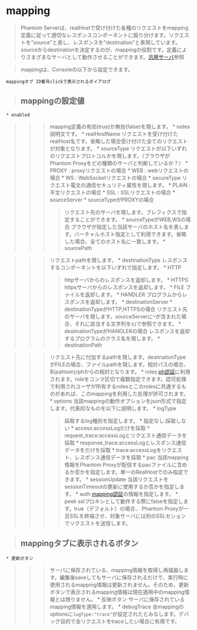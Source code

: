 # mapping #

> Phantom Serverは、realHostで受け付けた各種のリクエストをmapping定義に従って適切なレスポンスコンポーネントに振り分けます。リクエストを"source"と表し、レスポンスを"destination"と表現しています。
> sourceからdestinationを決定するのが、mappingの役割です。定義によりさまざまなサーバとして動作させることができます。[汎用サーバ](Servers.md)参照

> mappingは、Consoleの以下から設定できます。
```
mappingタブ ID番号clickで表示されるダイアログ
```

> ## mappingの設定値 ##
    * enabled
> > > mapping定義の有効(true)か無効(false)を現します。
    * notes
> > > 説明文です。
    * realHostName
> > > リクエストを受け付けたrealHost名です。省略した場合受け付けた全てのリクエストが対象となります。
    * sourceType
> > > リクエストが以下いずれのリクエストプロトコルかを現します。（ブラウザがPhantom Proxyをどの種類のサーバと判断しているか？）
      * PROXY : proxyリクエストの場合
      * WEB : webリクエストの場合
      * WS : WebSocketリクエストの場合
    * secureType
> > > リクエスト電文の通信セキュリティ属性を現します。
      * PLAIN : 平文リクエストの場合
      * SSL : SSLリクエストの場合
    * sourceServer
      * sourceTypeがPROXYの場合
> > > > リクエスト先のサーバを現します。プレフィクスで指定することができます。
      * sourceTypeがWEB,WSの場合
> > > > ブラウザが指定した当該サーバのホスト名を表します。バーチャルホスト指定として利用できます。省略した場合、全てのホスト名に一致します。
    * sourcePath

> > > リクエストpathを現します。
    * destinationType
> > > レスポンスするコンポーネントを以下いずれで指定します。
      * HTTP
> > > > httpサーバからのレスポンスを返却します。
      * HTTPS
> > > > httpsサーバからのレスポンスを返却します。
      * FILE
> > > > ファイルを返却します。
      * HANDLER
> > > > プログラムからレスポンスを返却します。
    * destinationServer
      * destinationTypeがHTTP,HTTPSの場合
> > > > リクエスト先のサーバを現します。sourceServerに`*`が含まれた場合、それに該当する文字列を`$1`で参照できます。
      * destinationTypeがHANDLERの場合
> > > > レスポンスを返却するプログラムのクラス名を現します。
    * destinationPath

> > > リクエスト先に付加するpathを現します。destinationTypeがFILEの場合、ファイルpathを現します。相対パスの場合、${pahtom}/phからの相対となります。
    * roles
> > > [ph認証](Authentication.md)に利用されます。roleをコンマ区切で複数指定できます。認可処理で利用されユーザが所有するrolesとこのrolesに共通するものがあれば、このmappingを利用した処理が許可されます。
    * options
> > > 当該mappingの動作オプションをjson形式で指定します。代表的なものを以下に説明します。
      * logType
> > > > 採取するlog種別を指定します。
        * 指定なし:採取しない
        * access:accessLogだけを採取
        * request\_trace:accessLogとリクエスト通信データを採取
        * response\_trace:accessLogとレスポンス通信データをだけを採取
        * trace:accessLogをリクエスト、レスポンス通信データを採取
      * pac
> > > > 当該mapping情報をPhantom Proxyが配信するpacファイルに含めるか否かを指定します。単一のRealHostでのみ指定できます。
      * sessionUpdate
> > > > 当該リクエストをsessionTimeoutの更新に使用するか否かを指定します。
      * auth
> > > > [mapping認証](Authentication.md)の情報を指定します。
      * peek
> > > > sslプロキシとして動作する際にfalseを指定します。true（デフォルト）の場合、 Phantom Proxyが一旦SSLを終端させ、対象サーバには別のSSLセションでリクエストを送信します。


> ## mappingタブに表示されるボタン ##
    * 更新ボタン
> > > サーバに保存されている、mapping情報を取得し再描画します。編集後saveしてもサーバに保存されるだけで、実行時に使用されるmapping情報は更新されません。そのため、更新ボタンで表示されるmapping情報は現在適用中のmapping情報とは限りません。
    * 反映ボタン
> > > サーバに保存されているmapping情報を適用します。
    * debugTrace
> > > 全mappingのoptionsに`logType:"trace"`が設定されたとみなします。デバッグ目的で全リクエストをtraceしたい場合に有用です。